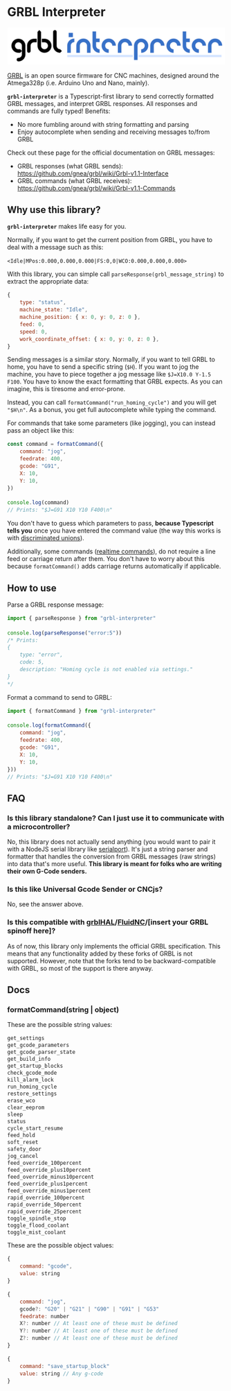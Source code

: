 # GRBL Interpreter

![Inkscape-parser banner](https://github.com/imivi/grbl-interpreter/blob/main/docs/grbl-interpreter-banner.png?raw=true)

[GRBL](https://github.com/gnea/grbl) is an open source firmware for CNC machines, designed around the Atmega328p (i.e. Arduino Uno and Nano, mainly).

**`grbl-interpreter`** is a Typescript-first library to send correctly formatted GRBL messages, and interpret GRBL responses. All responses and commands are fully typed! Benefits:

- No more fumbling around with string formatting and parsing
- Enjoy autocomplete when sending and receiving messages to/from GRBL

Check out these page for the official documentation on GRBL messages:
* GRBL responses (what GRBL sends): https://github.com/gnea/grbl/wiki/Grbl-v1.1-Interface
* GRBL commands (what GRBL receives): https://github.com/gnea/grbl/wiki/Grbl-v1.1-Commands

## Why use this library?

**`grbl-interpreter`** makes life easy for you.

Normally, if you want to get the current position from GRBL, you have to deal with a message such as this:

`<Idle|MPos:0.000,0.000,0.000|FS:0,0|WCO:0.000,0.000,0.000>`

With this library, you can simple call `parseResponse(grbl_message_string)` to extract the appropriate data:

```js
{
    type: "status",
    machine_state: "Idle",
    machine_position: { x: 0, y: 0, z: 0 },
    feed: 0,
    speed: 0,
    work_coordinate_offset: { x: 0, y: 0, z: 0 },
}
```

Sending messages is a similar story. Normally, if you want to tell GRBL to home, you have to send a specific string (`$H`). If you want to jog the machine, you have to piece together a jog message like `$J=X10.0 Y-1.5 F100`. You have to know the exact formatting that GRBL expects. As you can imagine, this is tiresome and error-prone.

Instead, you can call `formatCommand("run_homing_cycle")` and you will get `"$H\n"`. As a bonus, you get full autocomplete while typing the command.

For commands that take some parameters (like jogging), you can instead pass an object like this:

```js
const command = formatCommand({
    command: "jog",
    feedrate: 400,
    gcode: "G91",
    X: 10,
    Y: 10,
})

console.log(command)
// Prints: "$J=G91 X10 Y10 F400\n"
```

You don't have to guess which parameters to pass, **because Typescript tells you** once you have entered the command value (the way this works is with [discriminated unions](https://basarat.gitbook.io/typescript/type-system/discriminated-unions)).

Additionally, some commands ([realtime commands](https://github.com/gnea/grbl/wiki/Grbl-v1.1-Commands#grbl-v11-realtime-commands)), do not require a line feed or carriage return after them. You don't have to worry about this because `formatCommand()` adds carriage returns automatically if applicable.

## How to use

Parse a GRBL response message:

```js
import { parseResponse } from "grbl-interpreter"

console.log(parseResponse("error:5"))
/* Prints:
{
    type: "error",
    code: 5,
    description: "Homing cycle is not enabled via settings."
}
*/
```

Format a command to send to GRBL:

```js
import { formatCommand } from "grbl-interpreter"

console.log(formatCommand({
    command: "jog",
    feedrate: 400,
    gcode: "G91",
    X: 10,
    Y: 10,
}))
// Prints: "$J=G91 X10 Y10 F400\n"
```

## FAQ

### Is this library standalone? Can I just use it to communicate with a microcontroller?

No, this library does not actually send anything (you would want to pair it with a NodeJS serial library like [serialport](https://serialport.io/)). It's just a string parser and formatter that handles the conversion from GRBL messages (raw strings) into data that's more useful. **This library is meant for folks who are writing their own G-Code senders.**

### Is this like Universal Gcode Sender or CNCjs?

No, see the answer above.

### Is this compatible with [grblHAL](https://github.com/grblHAL)/[FluidNC](https://github.com/bdring/FluidNC)/[insert your GRBL spinoff here]?

As of now, this library only implements the official GRBL specification. This means that any functionality added by these forks of GRBL is not supported. However, note that the forks tend to be backward-compatible with GRBL, so most of the support is there anyway.

## Docs

### formatCommand(string | object)

These are the possible string values:

```
get_settings
get_gcode_parameters
get_gcode_parser_state
get_build_info
get_startup_blocks
check_gcode_mode
kill_alarm_lock
run_homing_cycle
restore_settings
erase_wco
clear_eeprom
sleep
status
cycle_start_resume
feed_hold
soft_reset
safety_door
jog_cancel
feed_override_100percent
feed_override_plus10percent
feed_override_minus10percent
feed_override_plus1percent
feed_override_minus1percent
rapid_override_100percent
rapid_override_50percent
rapid_override_25percent
toggle_spindle_stop
toggle_flood_coolant
toggle_mist_coolant
```

These are the possible object values:

```js
{
    command: "gcode",
    value: string
}
```

```js
{
    command: "jog",
    gcode?: "G20" | "G21" | "G90" | "G91" | "G53"
    feedrate: number
    X?: number // At least one of these must be defined
    Y?: number // At least one of these must be defined
    Z?: number // At least one of these must be defined
}
```

```js
{
    command: "save_startup_block"
    value: string // Any g-code
}
```

<!-- ### parseResponse(string) -->